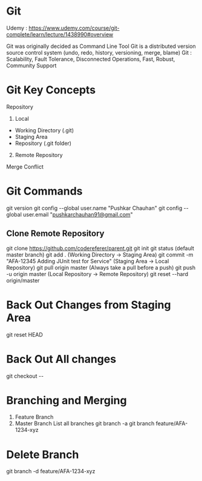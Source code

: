 # Git

Udemy :
https://www.udemy.com/course/git-complete/learn/lecture/1438990#overview

Git was originally decided as Command Line Tool
Git is a distributed version source control system (undo, redo, history, versioning, merge, blame)
Git : Scalability, Fault Tolerance, Disconnected Operations, Fast, Robust, Community Support

# Git Key Concepts
Repository
1. Local
- Working Directory (.git)
- Staging Area
- Repository (.git folder)
2. Remote Repository

Merge Conflict

# Git Commands
git version
git config --global user.name "Pushkar Chauhan"
git config --global user.email "pushkarchauhan91@gmail.com"
## Clone Remote Repository
git clone https://github.com/codereferer/parent.git
git init
git status (default master branch)
git add . (Working Directory -> Staging Area)
git commit -m "AFA-12345 Adding JUnit test for Service" (Staging Area -> Local Repository)
git pull origin master (Always take a pull before a push)
git push -u origin master (Local Repository -> Remote Repository)
git reset --hard origin/master

# Back Out Changes from Staging Area
git reset HEAD <file-name>

# Back Out All changes
git checkout -- <file-name>

# Branching and Merging
1. Feature Branch
2. Master Branch
List all branches
git branch -a
git branch feature/AFA-1234-xyz
# Delete Branch
git branch -d feature/AFA-1234-xyz

